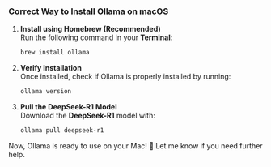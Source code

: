 ### **Correct Way to Install Ollama on macOS**  
1. **Install using Homebrew (Recommended)**  
   Run the following command in your **Terminal**:  
   ```sh
   brew install ollama
   ```

2. **Verify Installation**  
   Once installed, check if Ollama is properly installed by running:  
   ```sh
   ollama version
   ```

3. **Pull the DeepSeek-R1 Model**  
   Download the **DeepSeek-R1** model with:  
   ```sh
   ollama pull deepseek-r1
   ```

Now, Ollama is ready to use on your Mac! 🚀 Let me know if you need further help.